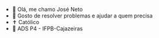 - 👋 Olá, me chamo José Neto
- 🌱 Gosto de resolver problemas e ajudar a quem precisa
- ✝️ Católico
- 🏫 ADS P4 - IFPB-Cajazeiras
